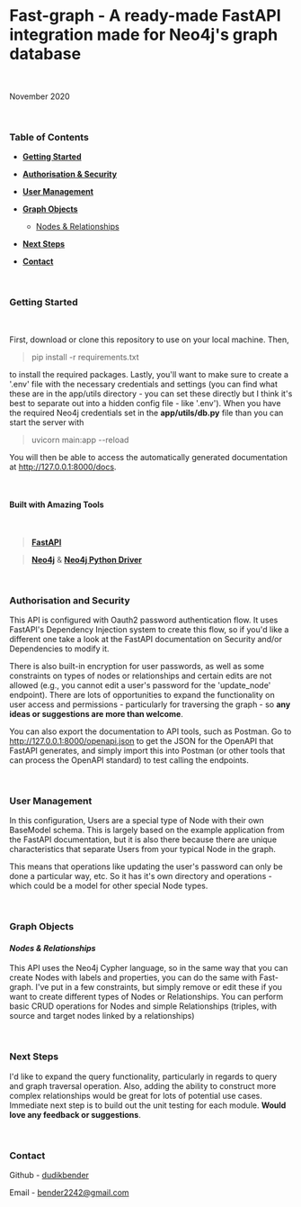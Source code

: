 # **Fast-graph** - A ready-made FastAPI integration made for Neo4j's graph database
<br>

November 2020

<br>

### **Table of Contents**
- [**Getting Started**](#Getting-Started)

- [**Authorisation & Security**](#Authorisation-and-Security)

- [**User Management**](#User-Management)

- [**Graph Objects**](#Graph-Objects)

    - [Nodes & Relationships](#Nodes-&-Relationships)

- [**Next Steps**](#Next-Steps)

- [**Contact**](#Contact)


<br>

### **Getting Started**
<br>

First, download or clone this repository to use on your local machine. Then, 
>pip install -r requirements.txt

to install the required packages. Lastly, you'll want to make sure to create a '.env' file with the necessary credentials and settings (you can find what these are in the app/utils directory - you can set these directly but I think it's best to separate out into a hidden config file - like '.env'). When you have the required Neo4j credentials set in the **app/utils/db.py** file than you can start the server with

> uvicorn main:app --reload

You will then be able to access the automatically generated documentation at http://127.0.0.1:8000/docs.

<br>

#### **Built with Amazing Tools**
<br>

> [**FastAPI**](https://github.com/tiangolo/fastapi)

> [**Neo4j**](https://neo4j.com/) & [**Neo4j Python Driver**](https://neo4j.com/docs/api/python-driver/current/)

<br>

### **Authorisation and Security**
This API is configured with Oauth2 password authentication flow. It uses FastAPI's Dependency Injection system to create this flow, so if you'd like a different one take a look at the FastAPI documentation on Security and/or Dependencies to modify it.

There is also built-in encryption for user passwords, as well as some constraints on types of nodes or relationships and certain edits are not allowed (e.g., you cannot edit a user's password for the 'update_node' endpoint). There are lots of opportunities to expand the functionality on user access and permissions - particularly for traversing the graph - so **any ideas or suggestions are more than welcome**.

You can also export the documentation to API tools, such as Postman. Go to http://127.0.0.1:8000/openapi.json to get the JSON for the OpenAPI that FastAPI generates, and simply import this into Postman (or other tools that can process the OpenAPI standard) to test calling the endpoints.

<br>

### **User Management**
In this configuration, Users are a special type of Node with their own BaseModel schema. This is largely based on the example application from the FastAPI documentation, but it is also there because there are unique characteristics that separate Users from your typical Node in the graph.

This means that operations like updating the user's password can only be done a particular way, etc. So it has it's own directory and operations - which could be a model for other special Node types.

<br>

### **Graph Objects**
#### ***Nodes & Relationships***
This API uses the Neo4j Cypher language, so in the same way that you can create Nodes with labels and properties, you can do the same with Fast-graph. I've put in a few constraints, but simply remove or edit these if you want to create different types of Nodes or Relationships. You can perform basic CRUD operations for Nodes and simple Relationships (triples, with source and target nodes linked by a relationships)

<br>

### **Next Steps**
I'd like to expand the query functionality, particularly in regards to query and graph traversal operation. Also, adding the ability to construct more complex relationships would be great for lots of potential use cases. Immediate next step is to build out the unit testing for each module.  **Would love any feedback or suggestions**.

<br>

### **Contact**
Github - [dudikbender](https://github.com/dudikbender)

Email - [bender2242@gmail.com](mailto:bender2242@gmail.com)